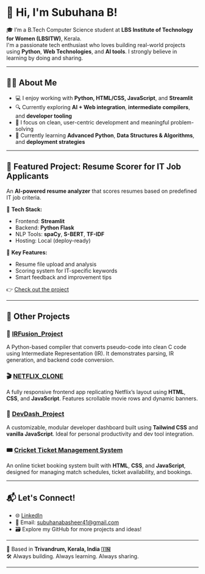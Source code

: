 # 👋 Hi, I'm Subuhana B!

🎓 I’m a B.Tech Computer Science student at **LBS Institute of Technology for Women (LBSITW)**, Kerala.  
I'm a passionate tech enthusiast who loves building real-world projects using **Python**, **Web Technologies**, and **AI tools**. I strongly believe in learning by doing and sharing.

---

## 👩‍💻 About Me

- 💻 I enjoy working with **Python, HTML/CSS, JavaScript**, and **Streamlit**
- 🔍 Currently exploring **AI + Web integration**, **intermediate compilers**, and **developer tooling**
- 🎯 I focus on clean, user-centric development and meaningful problem-solving
- 🌱 Currently learning **Advanced Python**, **Data Structures & Algorithms**, and **deployment strategies**

---

## 🚀 Featured Project: Resume Scorer for IT Job Applicants

An **AI-powered resume analyzer** that scores resumes based on predefined IT job criteria.

🔧 **Tech Stack:**
- Frontend: **Streamlit**
- Backend: **Python Flask**
- NLP Tools: **spaCy**, **S-BERT**, **TF-IDF**
- Hosting: Local (deploy-ready)

📌 **Key Features:**
- Resume file upload and analysis
- Scoring system for IT-specific keywords
- Smart feedback and improvement tips

👉 [Check out the project](https://github.com/subuhana2303/Resume_scorer_it_job_appli)

---

## 📂 Other Projects

### 🔧 [IRFusion_Project](https://github.com/subuhana2303/IRFusion_Project)
A Python-based compiler that converts pseudo-code into clean C code using Intermediate Representation (IR). It demonstrates parsing, IR generation, and backend code conversion.

### 🎬 [NETFLIX_CLONE](https://github.com/subuhana2303/NETFLIX_CLONE)
A fully responsive frontend app replicating Netflix’s layout using **HTML**, **CSS**, and **JavaScript**. Features scrollable movie rows and dynamic banners.

### 🧩 [DevDash_Project](https://github.com/subuhana2303/DevDash_Project)
A customizable, modular developer dashboard built using **Tailwind CSS** and **vanilla JavaScript**. Ideal for personal productivity and dev tool integration.

### 🎟️ [Cricket Ticket Management System](https://github.com/subuhana2303/Cricket-Ticket-Management-Systems)
An online ticket booking system built with **HTML**, **CSS**, and **JavaScript**, designed for managing match schedules, ticket availability, and bookings.

---

## 📬 Let's Connect!

- 🌐 [LinkedIn](https://www.linkedin.com/in/subuhana)
- 💌 Email: subuhanabasheer41@gmail.com
- 🗃️ Explore my GitHub for more projects and ideas!

---

📍 Based in **Trivandrum, Kerala, India 🇮🇳**  
🛠️ Always building. Always learning. Always sharing.

---
